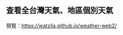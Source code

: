 查看全台灣天氣、地區個別天氣
-----------------------------------------------

預覽：https://watzila.github.io/weather-web2/
